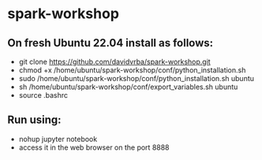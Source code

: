 # spark-workshop

## On fresh Ubuntu 22.04 install as follows:

* git clone https://github.com/davidvrba/spark-workshop.git
* chmod +x /home/ubuntu/spark-workshop/conf/python_installation.sh
* sudo /home/ubuntu/spark-workshop/conf/python_installation.sh ubuntu
* sh /home/ubuntu/spark-workshop/conf/export_variables.sh ubuntu
* source .bashrc

## Run using:
* nohup jupyter notebook
* access it in the web browser on the port 8888
